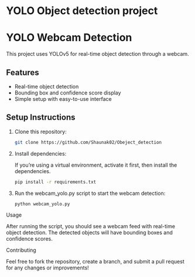 # YOLO Object detection project 
# YOLO Webcam Detection

This project uses YOLOv5 for real-time object detection through a webcam.

## Features
- Real-time object detection
- Bounding box and confidence score display
- Simple setup with easy-to-use interface

## Setup Instructions

1. Clone this repository:

   ```bash
   git clone https://github.com/Shaunak02/Obeject_detection

2. Install dependencies:

   If you’re using a virtual environment, activate it first, then install the dependencies.

   ```bash
   pip install -r requirements.txt

3. Run the webcam_yolo.py script to start the webcam detection:

   ```bash
   python webcam_yolo.py


Usage

   After running the script, you should see a webcam feed with real-time object detection. The detected objects will have bounding boxes and confidence scores.



Contributing

   Feel free to fork the repository, create a branch, and submit a pull request for any changes or improvements!
